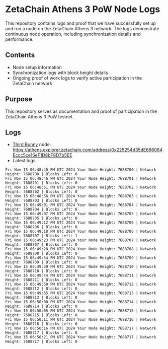 # ZetaChain Athens 3 PoW Node Logs
This repository contains logs and proof that we have successfully set up and run a node on the ZetaChain Athens 3 network. The logs demonstrate continuous node operation, including synchronization details and performance.

## Contents
- Node setup information
- Synchronization logs with block height details
- Ongoing proof of work logs to verify active participation in the ZetaChain network

## Purpose
This repository serves as documentation and proof of participation in the ZetaChain Athens 3 PoW testnet.

## Logs

- [Third Bunny](https://thirdbunny.xyz/) node: https://athens.explorer.zetachain.com/address/0x225254d35dE666064Eccc5ce16eF1D8bF8D7b5EE
- Latest logs:
```
Fri Nov 15 06:48:40 PM UTC 2024 Your Node Height: 7688700 | Network Height: 7688700 | Blocks Left: 0
Fri Nov 15 06:48:46 PM UTC 2024 Your Node Height: 7688701 | Network Height: 7688701 | Blocks Left: 0
Fri Nov 15 06:48:51 PM UTC 2024 Your Node Height: 7688702 | Network Height: 7688702 | Blocks Left: 0
Fri Nov 15 06:48:56 PM UTC 2024 Your Node Height: 7688703 | Network Height: 7688703 | Blocks Left: 0
Fri Nov 15 06:49:01 PM UTC 2024 Your Node Height: 7688704 | Network Height: 7688704 | Blocks Left: 0
Fri Nov 15 06:49:07 PM UTC 2024 Your Node Height: 7688705 | Network Height: 7688705 | Blocks Left: 0
Fri Nov 15 06:49:12 PM UTC 2024 Your Node Height: 7688706 | Network Height: 7688706 | Blocks Left: 0
Fri Nov 15 06:49:18 PM UTC 2024 Your Node Height: 7688706 | Network Height: 7688707 | Blocks Left: 1
Fri Nov 15 06:49:23 PM UTC 2024 Your Node Height: 7688707 | Network Height: 7688707 | Blocks Left: 0
Fri Nov 15 06:49:28 PM UTC 2024 Your Node Height: 7688708 | Network Height: 7688708 | Blocks Left: 0
Fri Nov 15 06:49:34 PM UTC 2024 Your Node Height: 7688709 | Network Height: 7688709 | Blocks Left: 0
Fri Nov 15 06:49:39 PM UTC 2024 Your Node Height: 7688710 | Network Height: 7688710 | Blocks Left: 0
Fri Nov 15 06:49:44 PM UTC 2024 Your Node Height: 7688711 | Network Height: 7688711 | Blocks Left: 0
Fri Nov 15 06:49:50 PM UTC 2024 Your Node Height: 7688712 | Network Height: 7688712 | Blocks Left: 0
Fri Nov 15 06:49:55 PM UTC 2024 Your Node Height: 7688713 | Network Height: 7688713 | Blocks Left: 0
Fri Nov 15 06:50:00 PM UTC 2024 Your Node Height: 7688714 | Network Height: 7688714 | Blocks Left: 0
Fri Nov 15 06:50:05 PM UTC 2024 Your Node Height: 7688715 | Network Height: 7688715 | Blocks Left: 0
Fri Nov 15 06:50:11 PM UTC 2024 Your Node Height: 7688716 | Network Height: 7688716 | Blocks Left: 0
Fri Nov 15 06:50:16 PM UTC 2024 Your Node Height: 7688717 | Network Height: 7688717 | Blocks Left: 0
Fri Nov 15 06:50:21 PM UTC 2024 Your Node Height: 7688717 | Network Height: 7688717 | Blocks Left: 0
```
